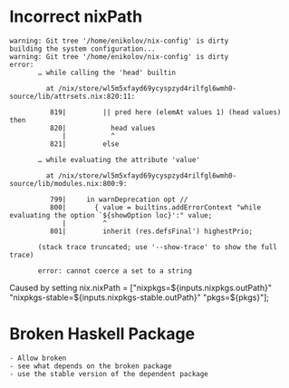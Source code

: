 # Incorrect nixPath

```
warning: Git tree '/home/enikolov/nix-config' is dirty
building the system configuration...
warning: Git tree '/home/enikolov/nix-config' is dirty
error:
       … while calling the 'head' builtin

         at /nix/store/wl5m5xfayd69ycyspzyd4rilfgl6wmh0-source/lib/attrsets.nix:820:11:

          819|         || pred here (elemAt values 1) (head values) then
          820|           head values
             |           ^
          821|         else

       … while evaluating the attribute 'value'

         at /nix/store/wl5m5xfayd69ycyspzyd4rilfgl6wmh0-source/lib/modules.nix:800:9:

          799|     in warnDeprecation opt //
          800|       { value = builtins.addErrorContext "while evaluating the option `${showOption loc}':" value;
             |         ^
          801|         inherit (res.defsFinal') highestPrio;

       (stack trace truncated; use '--show-trace' to show the full trace)

       error: cannot coerce a set to a string
```

Caused by setting nix.nixPath = ["nixpkgs=${inputs.nixpkgs.outPath}" "nixpkgs-stable=${inputs.nixpkgs-stable.outPath}" "pkgs=${pkgs}"];

# Broken Haskell Package
    - Allow broken
    - see what depends on the broken package
    - use the stable version of the dependent package